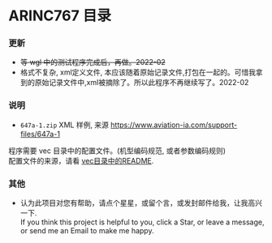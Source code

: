 # ARINC767 目录  

### 更新  
* ~~等 wgl 中的测试程序完成后，再做。2022-02~~   
* 格式不复杂, xml定义文件, 本应该随着原始记录文件,打包在一起的。可惜我拿到的原始记录文件中,xml被摘除了。所以此程序不再继续写了。2022-02   


### 说明  
* `647a-1.zip` XML 样例, 来源 https://www.aviation-ia.com/support-files/647a-1


程序需要 vec 目录中的配置文件。(机型编码规范, 或者参数编码规则)    
配置文件的来源，请看 [vec目录中的README](https://github.com/osnosn/FlightDataDecode/tree/main/ARINC767/vec).    




### 其他  
* 认为此项目对您有帮助，请点个星星，或留个言，或发封邮件给我，让我高兴一下.  
  If you think this project is helpful to you, click a Star, or leave a message, or send me an Email to make me happy.


